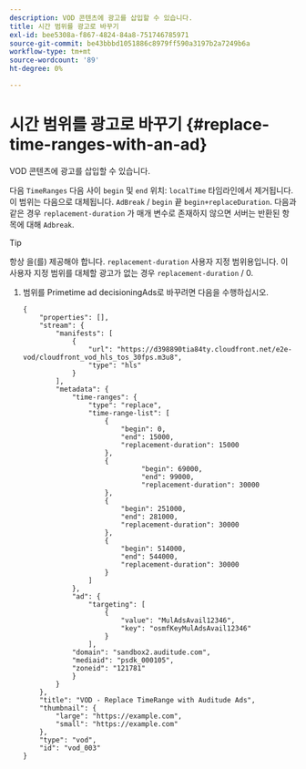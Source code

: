 ```yaml
---
description: VOD 콘텐츠에 광고를 삽입할 수 있습니다.
title: 시간 범위를 광고로 바꾸기
exl-id: bee5308a-f867-4824-84a8-751746785971
source-git-commit: be43bbbd1051886c8979ff590a3197b2a7249b6a
workflow-type: tm+mt
source-wordcount: '89'
ht-degree: 0%

---
```


# 시간 범위를 광고로 바꾸기 {#replace-time-ranges-with-an-ad}

VOD 콘텐츠에 광고를 삽입할 수 있습니다.

다음 `TimeRanges` 다음 사이 `begin` 및 `end` 위치: `localTime` 타임라인에서 제거됩니다. 이 범위는 다음으로 대체됩니다. `AdBreak` / `begin` 끝 `begin+replaceDuration`. 다음과 같은 경우 `replacement-duration` 가 매개 변수로 존재하지 않으면 서버는 반환된 항목에 대해 `Adbreak`.

>[!TIP]
>
>항상 을(를) 제공해야 합니다. `replacement-duration` 사용자 지정 범위용입니다. 이 사용자 지정 범위를 대체할 광고가 없는 경우 `replacement-duration` / 0.

1. 범위를 Primetime ad decisioningAds로 바꾸려면 다음을 수행하십시오.

   ```
   {   
       "properties": [],
       "stream": {
           "manifests": [
               {
                   "url": "https://d398890tia84ty.cloudfront.net/e2e-vod/cloudfront_vod_hls_tos_30fps.m3u8",
                   "type": "hls"
               }
           ],
           "metadata": {
               "time-ranges": {
                   "type": "replace",
                   "time-range-list": [
                       {
                           "begin": 0,
                           "end": 15000,
                           "replacement-duration": 15000
                       },
                       {
                                "begin": 69000,
                                "end": 99000,
                                "replacement-duration": 30000
                       },
                       {
                           "begin": 251000,
                           "end": 281000,
                           "replacement-duration": 30000
                       },
                       {
                           "begin": 514000,
                           "end": 544000,
                           "replacement-duration": 30000
                       }
                   ]
               },
               "ad": {
                   "targeting": [
                       {
                           "value": "MulAdsAvail12346",
                           "key": "osmfKeyMulAdsAvail12346"
                       }
                   ],
               "domain": "sandbox2.auditude.com",
               "mediaid": "psdk_000105",
               "zoneid": "121781"
               }     
           }
       },   
       "title": "VOD - Replace TimeRange with Auditude Ads",
       "thumbnail": {
           "large": "https://example.com",
           "small": "https://example.com"
       },
       "type": "vod",
       "id": "vod_003"
   }
   ```
